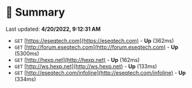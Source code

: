 # 📖 Summary
Last updated: **4/20/2022, 9:12:31 AM**

- `GET` [https://eseqtech.com](https://eseqtech.com) - **Up** (362ms)
- `GET` [http://forum.eseqtech.com](http://forum.eseqtech.com) - **Up** (5300ms)
- `GET` [http://hexp.net](http://hexp.net) - **Up** (162ms)
- `GET` [http://ws.hexp.net](http://ws.hexp.net) - **Up** (133ms)
- `GET` [http://eseqtech.com/infoline](http://eseqtech.com/infoline) - **Up** (334ms)
